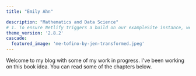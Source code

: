 ```yaml
---
title: "Emily Ahn"

description: "Mathematics and Data Science"
# 1. To ensure Netlify triggers a build on our exampleSite instance, we need to change a file in the exampleSite directory.
theme_version: '2.8.2'
cascade:
  featured_image: 'me-tofino-by-jen-transformed.jpeg'
---
```

Welcome to my blog with some of my work in progress. I've been working on this book idea. You can read some of the chapters below.
